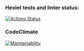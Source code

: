 ### Hexlet tests and linter status:
[![Actions Status](https://github.com/kewl-ua/frontend-project-lvl1/workflows/hexlet-check/badge.svg)](https://github.com/kewl-ua/frontend-project-lvl1/actions)

### CodeClimate
[![Maintainability](https://api.codeclimate.com/v1/badges/de1aaf763d43c4ce9c71/maintainability)](https://codeclimate.com/github/kewl-ua/frontend-project-lvl1/maintainability)
